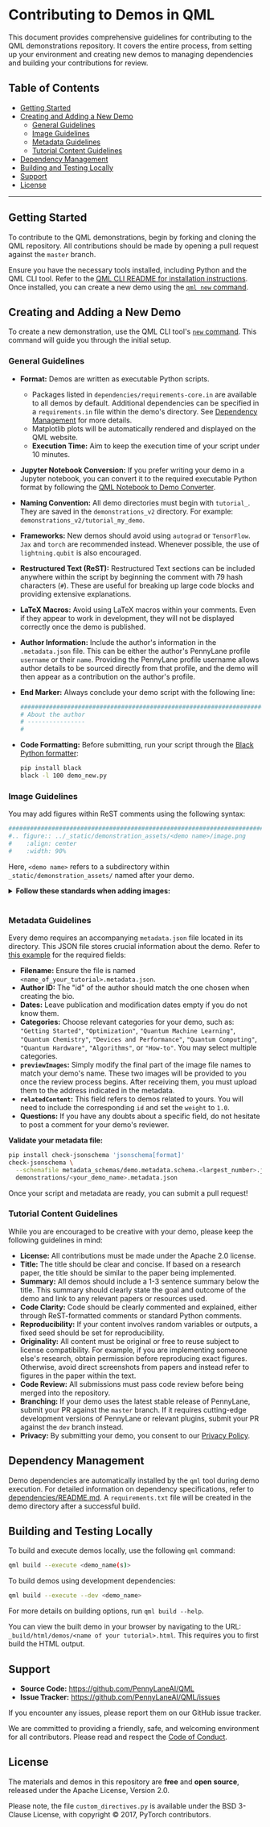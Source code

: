 # Contributing to Demos in QML

This document provides comprehensive guidelines for contributing to the QML demonstrations repository. It covers the entire process, from setting up your environment and creating new demos to managing dependencies and building your contributions for review.

## Table of Contents

*   [Getting Started](#getting-started)
*   [Creating and Adding a New Demo](#creating-and-adding-a-new-demo)
    *   [General Guidelines](#general-guidelines)
    *   [Image Guidelines](#image-guidelines)
    *   [Metadata Guidelines](#metadata-guidelines)
    *   [Tutorial Content Guidelines](#tutorial-content-guidelines)
*   [Dependency Management](#dependency-management)
*   [Building and Testing Locally](#building-and-testing-locally)
*   [Support](#support)
*   [License](#license)

---

## Getting Started

To contribute to the QML demonstrations, begin by forking and cloning the QML repository. All contributions should be made by opening a pull request against the `master` branch.

Ensure you have the necessary tools installed, including Python and the QML CLI tool. Refer to the [QML CLI README for installation instructions](/documentation/qml-cli.md#installation). Once installed, you can create a new demo using the [`qml new` command](#creating-and-adding-a-new-demo).

## Creating and Adding a New Demo

To create a new demonstration, use the QML CLI tool's [`new` command](/documentation/qml-cli.md#new). This command will guide you through the initial setup.

### General Guidelines

*   **Format:** Demos are written as executable Python scripts.
    *   Packages listed in `dependencies/requirements-core.in` are available to all demos by default. Additional dependencies can be specified in a `requirements.in` file within the demo's directory. See [Dependency Management](#dependency-management) for more details.
    *   Matplotlib plots will be automatically rendered and displayed on the QML website.
    *   **Execution Time:** Aim to keep the execution time of your script under 10 minutes.
*   **Jupyter Notebook Conversion:** If you prefer writing your demo in a Jupyter notebook, you can convert it to the required executable Python format by following the [QML Notebook to Demo Converter](https://github.com/PennyLaneAI/qml/tree/master/notebook_converter).
*   **Naming Convention:** All demo directories must begin with `tutorial_`. They are saved in the `demonstrations_v2` directory. For example: `demonstrations_v2/tutorial_my_demo`.
*   **Frameworks:** New demos should avoid using `autograd` or `TensorFlow`. `Jax` and `torch` are recommended instead. Whenever possible, the use of `lightning.qubit` is also encouraged.
*   **Restructured Text (ReST):** Restructured Text sections can be included anywhere within the script by beginning the comment with 79 hash characters (`#`). These are useful for breaking up large code blocks and providing extensive explanations.
*   **LaTeX Macros:** Avoid using LaTeX macros within your comments. Even if they appear to work in development, they will not be displayed correctly once the demo is published.
*   **Author Information:** Include the author's information in the `.metadata.json` file. This can be either the author's PennyLane profile `username` or their `name`. Providing the PennyLane profile username allows author details to be sourced directly from that profile, and the demo will then appear as a contribution on the author's profile.
*   **End Marker:** Always conclude your demo script with the following line:

    ```python
    ##############################################################################
    # About the author
    # ----------------
    #
    ```

*   **Code Formatting:** Before submitting, run your script through the [Black Python formatter](https://github.com/psf/black):

    ```bash
    pip install black
    black -l 100 demo_new.py
    ```

### Image Guidelines

You may add figures within ReST comments using the following syntax:

```python
##############################################################################
#.. figure:: ../_static/demonstration_assets/<demo name>/image.png
#    :align: center
#    :width: 90%
```

Here, `<demo name>` refers to a subdirectory within `_static/demonstration_assets/` named after your demo.

<details>
  <summary><b>Follow these standards when adding images:</b></summary>

  ### File Size

  *   Always aim to keep image file sizes in kilobytes (KB).
  *   Always compress images to the best possible size where quality remains acceptable.

  ### Formats

  *   Use `.png` for all static images (decorative, descriptive, logos, etc.).
  *   Use `.gif` for animated images.

  ### Dimensions

  *   To maintain quality and performance, every image should be twice (2X) its visible dimension size on the web page, and at a minimum of `150 ppi/dpi` (preferably `300 ppi/dpi`).
</details>
<br>

### Metadata Guidelines

Every demo requires an accompanying `metadata.json` file located in its directory. This JSON file stores crucial information about the demo. Refer to [this example](https://github.com/PennyLaneAI/qml/blob/master/demonstrations/tutorial_here_comes_the_sun.metadata.json) for the required fields:

*   **Filename:** Ensure the file is named `<name_of_your_tutorial>.metadata.json`.
*   **Author ID:** The "id" of the author should match the one chosen when creating the bio.
*   **Dates:** Leave publication and modification dates empty if you do not know them.
*   **Categories:** Choose relevant categories for your demo, such as: `"Getting Started"`, `"Optimization"`, `"Quantum Machine Learning"`, `"Quantum Chemistry"`, `"Devices and Performance"`, `"Quantum Computing"`, `"Quantum Hardware"`, `"Algorithms"`, or `"How-to"`. You may select multiple categories.
*   **`previewImages`:** Simply modify the final part of the image file names to match your demo's name. These two images will be provided to you once the review process begins. After receiving them, you must upload them to the address indicated in the metadata.
*   **`relatedContent`:** This field refers to demos related to yours. You will need to include the corresponding `id` and set the `weight` to `1.0`.
*   **Questions:** If you have any doubts about a specific field, do not hesitate to post a comment for your demo's reviewer.

**Validate your metadata file:**

```bash
pip install check-jsonschema 'jsonschema[format]'
check-jsonschema \
  --schemafile metadata_schemas/demo.metadata.schema.<largest_number>.json \
  demonstrations/<your_demo_name>.metadata.json
```

Once your script and metadata are ready, you can submit a pull request!

### Tutorial Content Guidelines

While you are encouraged to be creative with your demo, please keep the following guidelines in mind:

*   **License:** All contributions must be made under the Apache 2.0 license.
*   **Title:** The title should be clear and concise. If based on a research paper, the title should be similar to the paper being implemented.
*   **Summary:** All demos should include a 1-3 sentence summary below the title. This summary should clearly state the goal and outcome of the demo and link to any relevant papers or resources used.
*   **Code Clarity:** Code should be clearly commented and explained, either through ReST-formatted comments or standard Python comments.
*   **Reproducibility:** If your content involves random variables or outputs, a fixed seed should be set for reproducibility.
*   **Originality:** All content must be original or free to reuse subject to license compatibility. For example, if you are implementing someone else's research, obtain permission before reproducing exact figures. Otherwise, avoid direct screenshots from papers and instead refer to figures in the paper within the text.
*   **Code Review:** All submissions must pass code review before being merged into the repository.
*   **Branching:** If your demo uses the latest stable release of PennyLane, submit your PR against the `master` branch. If it requires cutting-edge development versions of PennyLane or relevant plugins, submit your PR against the `dev` branch instead.
*   **Privacy:** By submitting your demo, you consent to our [Privacy Policy](https://pennylane.ai/privacy/).

## Dependency Management

Demo dependencies are automatically installed by the `qml` tool during demo execution. For detailed information on dependency specifications, refer to [dependencies/README.md](./dependencies/README.md). A `requirements.txt` file will be created in the demo directory after a successful build.

## Building and Testing Locally

To build and execute demos locally, use the following `qml` command:

```bash
qml build --execute <demo_name(s)>
```

To build demos using development dependencies:

```bash
qml build --execute --dev <demo_name>
```

For more details on building options, run `qml build --help`.

You can view the built demo in your browser by navigating to the URL: `_build/html/demos/<name of your tutorial>.html`. This requires you to first build the HTML output.

## Support

*   **Source Code:** https://github.com/PennyLaneAI/QML
*   **Issue Tracker:** https://github.com/PennyLaneAI/QML/issues

If you encounter any issues, please report them on our GitHub issue tracker.

We are committed to providing a friendly, safe, and welcoming environment for all contributors. Please read and respect the [Code of Conduct](/.github/CODE_OF_CONDUCT.md).

## License

The materials and demos in this repository are **free** and **open source**, released under the Apache License, Version 2.0.

Please note, the file `custom_directives.py` is available under the BSD 3-Clause License, with copyright © 2017, PyTorch contributors.